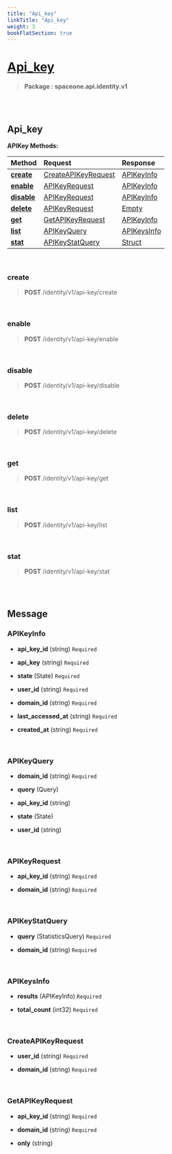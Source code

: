 ```yaml
---
title: "Api_key"
linkTitle: "Api_key"
weight: 3
bookFlatSection: true
---
```

# [Api_key](#Api_key)



>  **Package : spaceone.api.identity.v1**

<br>
<br>

## Api_key





**APIKey Methods:**


| Method | Request | Response |
| :----- | :-------- | :-------- |
| [**create**](./APIKey#create) | [CreateAPIKeyRequest](APIKey#createapikeyrequest) | [APIKeyInfo](./APIKey#apikeyinfo) |
| [**enable**](./APIKey#enable) | [APIKeyRequest](APIKey#apikeyrequest) | [APIKeyInfo](./APIKey#apikeyinfo) |
| [**disable**](./APIKey#disable) | [APIKeyRequest](APIKey#apikeyrequest) | [APIKeyInfo](./APIKey#apikeyinfo) |
| [**delete**](./APIKey#delete) | [APIKeyRequest](APIKey#apikeyrequest) | [Empty](./APIKey#empty) |
| [**get**](./APIKey#get) | [GetAPIKeyRequest](APIKey#getapikeyrequest) | [APIKeyInfo](./APIKey#apikeyinfo) |
| [**list**](./APIKey#list) | [APIKeyQuery](APIKey#apikeyquery) | [APIKeysInfo](./APIKey#apikeysinfo) |
| [**stat**](./APIKey#stat) | [APIKeyStatQuery](APIKey#apikeystatquery) | [Struct](./APIKey#struct) |



    
<br>

### create





> **POST** /identity/v1/api-key/create
>






    
<br>

### enable





> **POST** /identity/v1/api-key/enable
>






    
<br>

### disable





> **POST** /identity/v1/api-key/disable
>






    
<br>

### delete





> **POST** /identity/v1/api-key/delete
>






    
<br>

### get





> **POST** /identity/v1/api-key/get
>






    
<br>

### list





> **POST** /identity/v1/api-key/list
>






    
<br>

### stat





> **POST** /identity/v1/api-key/stat
>






    


<br>
<br>

## Message



### APIKeyInfo
* **api_key_id** (string)  `Required` 

    
* **api_key** (string)  `Required` 

    
* **state** (State)  `Required` 

    
* **user_id** (string)  `Required` 

    
* **domain_id** (string)  `Required` 

    
* **last_accessed_at** (string)  `Required` 

    
* **created_at** (string)  `Required` 

    <br>

### APIKeyQuery
* **domain_id** (string)  `Required` 

    
* **query** (Query) 

    
* **api_key_id** (string) 

    
* **state** (State) 

    
* **user_id** (string) 

    <br>

### APIKeyRequest
* **api_key_id** (string)  `Required` 

    
* **domain_id** (string)  `Required` 

    <br>

### APIKeyStatQuery
* **query** (StatisticsQuery)  `Required` 

    
* **domain_id** (string)  `Required` 

    <br>

### APIKeysInfo
* **results** (APIKeyInfo)  `Required` 

    
* **total_count** (int32)  `Required` 

    <br>

### CreateAPIKeyRequest
* **user_id** (string)  `Required` 

    
* **domain_id** (string)  `Required` 

    <br>

### GetAPIKeyRequest
* **api_key_id** (string)  `Required` 

    
* **domain_id** (string)  `Required` 

    
* **only** (string) 

    <br>
